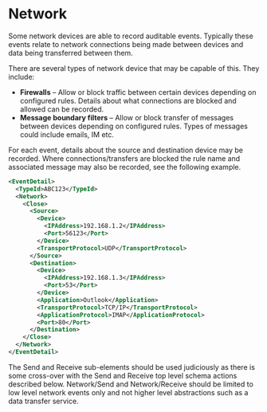 # Network
Some network devices are able to record auditable events. Typically these events relate to network connections being made between devices and data being transferred between them.

There are several types of network device that may be capable of this. They include:

* **Firewalls** – Allow or block traffic between certain devices depending on configured rules. Details about what connections are blocked and allowed can be recorded.
* **Message boundary filters** – Allow or block transfer of messages between devices depending on configured rules. Types of messages could include emails, IM etc.

For each event, details about the source and destination device may be recorded. Where connections/transfers are blocked the rule name and associated message may also be recorded, see the following example.

``` xml
<EventDetail>
  <TypeId>ABC123</TypeId>
  <Network>
    <Close>
      <Source>
        <Device>
          <IPAddress>192.168.1.2</IPAddress>
          <Port>56123</Port>
        </Device>
        <TransportProtocol>UDP</TransportProtocol>
      </Source>
      <Destination>
        <Device>
          <IPAddress>192.168.1.3</IPAddress>
          <Port>53</Port>
        </Device>
        <Application>Outlook</Application>
        <TransportProtocol>TCP/IP</TransportProtocol>
        <ApplicationProtocol>IMAP</ApplicationProtocol>
        <Port>80</Port>
      </Destination>
    </Close>
  </Network>
</EventDetail>
``` 
The Send and Receive sub-elements should be used judiciously as there is some cross-over with the Send and Receive top level schema actions described below.  Network/Send and Network/Receive should be limited to low level network events only and not higher level abstractions such as a data transfer service.
